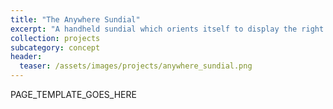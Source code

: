 ```yaml
---
title: "The Anywhere Sundial"
excerpt: "A handheld sundial which orients itself to display the right time no matter where on Earth you are."
collection: projects
subcategory: concept
header: 
  teaser: /assets/images/projects/anywhere_sundial.png
---
```


PAGE_TEMPLATE_GOES_HERE
